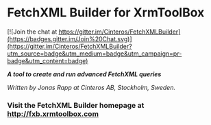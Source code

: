 # FetchXML Builder for XrmToolBox

[![Join the chat at https://gitter.im/Cinteros/FetchXMLBuilder](https://badges.gitter.im/Join%20Chat.svg)](https://gitter.im/Cinteros/FetchXMLBuilder?utm_source=badge&utm_medium=badge&utm_campaign=pr-badge&utm_content=badge)

_**A tool to create and run advanced FetchXML queries**_

*Written by Jonas Rapp at Cinteros AB, Stockholm, Sweden.*

### Visit the FetchXML Builder homepage at http://fxb.xrmtoolbox.com

